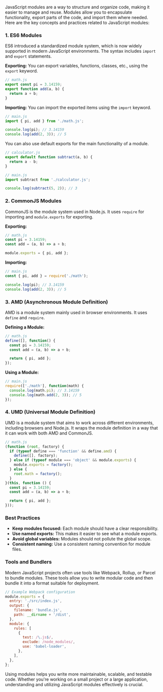 JavaScript modules are a way to structure and organize code, making it easier to manage and reuse. Modules allow you to encapsulate functionality, export parts of the code, and import them where needed. Here are the key concepts and practices related to JavaScript modules:

### 1. ES6 Modules

ES6 introduced a standardized module system, which is now widely supported in modern JavaScript environments. The syntax includes `import` and `export` statements.

**Exporting:**
You can export variables, functions, classes, etc., using the `export` keyword.

```javascript
// math.js
export const pi = 3.14159;
export function add(a, b) {
  return a + b;
}
```

**Importing:**
You can import the exported items using the `import` keyword.

```javascript
// main.js
import { pi, add } from './math.js';

console.log(pi); // 3.14159
console.log(add(2, 3)); // 5
```

You can also use default exports for the main functionality of a module.

```javascript
// calculator.js
export default function subtract(a, b) {
  return a - b;
}
```

```javascript
// main.js
import subtract from './calculator.js';

console.log(subtract(5, 2)); // 3
```

### 2. CommonJS Modules

CommonJS is the module system used in Node.js. It uses `require` for importing and `module.exports` for exporting.

**Exporting:**

```javascript
// math.js
const pi = 3.14159;
const add = (a, b) => a + b;

module.exports = { pi, add };
```

**Importing:**

```javascript
// main.js
const { pi, add } = require('./math');

console.log(pi); // 3.14159
console.log(add(2, 3)); // 5
```

### 3. AMD (Asynchronous Module Definition)

AMD is a module system mainly used in browser environments. It uses `define` and `require`.

**Defining a Module:**

```javascript
// math.js
define([], function() {
  const pi = 3.14159;
  const add = (a, b) => a + b;

  return { pi, add };
});
```

**Using a Module:**

```javascript
// main.js
require(['./math'], function(math) {
  console.log(math.pi); // 3.14159
  console.log(math.add(2, 3)); // 5
});
```

### 4. UMD (Universal Module Definition)

UMD is a module system that aims to work across different environments, including browsers and Node.js. It wraps the module definition in a way that it can work with both AMD and CommonJS.

```javascript
// math.js
(function (root, factory) {
  if (typeof define === 'function' && define.amd) {
    define([], factory);
  } else if (typeof module === 'object' && module.exports) {
    module.exports = factory();
  } else {
    root.math = factory();
  }
}(this, function () {
  const pi = 3.14159;
  const add = (a, b) => a + b;

  return { pi, add };
}));
```

### Best Practices

- **Keep modules focused:** Each module should have a clear responsibility.
- **Use named exports:** This makes it easier to see what a module exports.
- **Avoid global variables:** Modules should not pollute the global scope.
- **Consistent naming:** Use a consistent naming convention for module files.

### Tools and Bundlers

Modern JavaScript projects often use tools like Webpack, Rollup, or Parcel to bundle modules. These tools allow you to write modular code and then bundle it into a format suitable for deployment.

```javascript
// Example Webpack configuration
module.exports = {
  entry: './src/index.js',
  output: {
    filename: 'bundle.js',
    path: __dirname + '/dist',
  },
  module: {
    rules: [
      {
        test: /\.js$/,
        exclude: /node_modules/,
        use: 'babel-loader',
      },
    ],
  },
};
```

Using modules helps you write more maintainable, scalable, and testable code. Whether you're working on a small project or a large application, understanding and utilizing JavaScript modules effectively is crucial.
